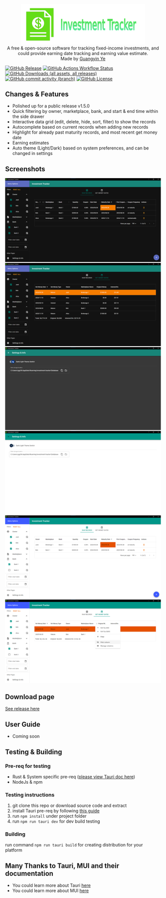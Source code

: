 <p align="center">
<img alt='Investment Tracker Logo' width="400"  src='./public/logo.webp'/>
<br/>
<span>A free & open-source software for tracking fixed-income investments, and could provide earning date tracking and earning value estimate.</span>
<br/>
<span>Made by <a href="https://github.com/BenjaminYe36">Guangyin Ye</a></span>
</p>

[comment]: <> (The start of badges part)
[![GitHub Release](https://img.shields.io/github/v/release/benjaminye36/investment-tracker?logo=github)](https://github.com/BenjaminYe36/investment-tracker/releases/latest)
[![GitHub Actions Workflow Status](https://img.shields.io/github/actions/workflow/status/benjaminye36/investment-tracker/.github%2Fworkflows%2Fbuild-on-3-platforms.yml?logo=Tauri&label=Build%20on%203%20platforms)](https://github.com/BenjaminYe36/investment-tracker/actions/workflows/build-on-3-platforms.yml)
[![GitHub Downloads (all assets, all releases)](https://img.shields.io/github/downloads/benjaminye36/investment-tracker/total)](https://github.com/BenjaminYe36/investment-tracker/releases)
[![GitHub commit activity (branch)](https://img.shields.io/github/commit-activity/t/benjaminye36/investment-tracker/main)](https://github.com/BenjaminYe36/investment-tracker/commits/main/)
[![GitHub License](https://img.shields.io/github/license/benjaminye36/investment-tracker)](https://github.com/BenjaminYe36/investment-tracker/blob/main/LICENSE)

## Changes & Features
- Polished up for a public release v1.5.0
- Quick filtering by owner, marketplace, bank, and start & end time within the side drawer
- Interactive data grid (edit, delete, hide, sort, filter) to show the records
- Autocomplete based on current records when adding new records
- Highlight for already past maturity records, and most recent get money date
- Earning estimates
- Auto theme (Light/Dark) based on system preferences, and can be changed in settings

## Screenshots
<p align="left">
  <img alt='Investment Tracker Screenshot d1' src='./public/investment-tracker-d-1.png'/>
  <img alt='Investment Tracker Screenshot d2' src='./public/investment-tracker-d-2.png'/>
  <img alt='Investment Tracker Screenshot d3' src='./public/investment-tracker-d-3.png'/>
  <img alt='Investment Tracker Screenshot l1' src='./public/investment-tracker-l-1.png'/>
  <img alt='Investment Tracker Screenshot l1' src='./public/investment-tracker-l-2.png'/>
  <img alt='Investment Tracker Screenshot 13' src='./public/investment-tracker-l-3.png'/>
</p>

## Download page
[See release here](https://github.com/BenjaminYe36/investment-tracker/releases)

## User Guide
- Coming soon

## Testing & Building
### Pre-req for testing

- Rust & System specific pre-req ([please view Tauri doc here](https://tauri.app/v1/guides/getting-started/prerequisites))
- NodeJs & npm

### Testing instructions
1. git clone this repo or download source code and extract
2. install Tauri pre-req by following [this guide](https://tauri.app/v1/guides/getting-started/prerequisites)
3. run `npm install` under project folder
4. run `npm run tauri dev` for dev build testing

### Building
run command `npm run tauri build` for creating distribution for your platform

## Many Thanks to Tauri, MUI and their documentation

- You could learn more about Tauri [here](https://tauri.app/)
- You could learn more about MUI [here](https://mui.com/)
